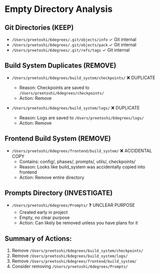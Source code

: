 # Empty Directory Analysis

## Git Directories (KEEP)
- `/Users/preetoshi/6degrees/.git/objects/info` ✓ Git internal
- `/Users/preetoshi/6degrees/.git/objects/pack` ✓ Git internal  
- `/Users/preetoshi/6degrees/.git/refs/tags` ✓ Git internal

## Build System Duplicates (REMOVE)
- `/Users/preetoshi/6degrees/build_system/checkpoints/` ❌ DUPLICATE
  - Reason: Checkpoints are saved to `/Users/preetoshi/6degrees/checkpoints/`
  - Action: Remove
  
- `/Users/preetoshi/6degrees/build_system/logs/` ❌ DUPLICATE
  - Reason: Logs are saved to `/Users/preetoshi/6degrees/logs/`
  - Action: Remove

## Frontend Build System (REMOVE)
- `/Users/preetoshi/6degrees/frontend/build_system/` ❌ ACCIDENTAL COPY
  - Contains: config/, phases/, prompts/, utils/, checkpoints/
  - Reason: Looks like build_system was accidentally copied into frontend
  - Action: Remove entire directory

## Prompts Directory (INVESTIGATE)
- `/Users/preetoshi/6degrees/Prompts/` ❓ UNCLEAR PURPOSE
  - Created early in project
  - Empty, no clear purpose
  - Action: Can likely be removed unless you have plans for it

## Summary of Actions:
1. Remove `/Users/preetoshi/6degrees/build_system/checkpoints/`
2. Remove `/Users/preetoshi/6degrees/build_system/logs/`
3. Remove `/Users/preetoshi/6degrees/frontend/build_system/`
4. Consider removing `/Users/preetoshi/6degrees/Prompts/`